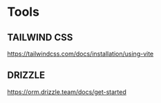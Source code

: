 # Tools

## TAILWIND CSS
https://tailwindcss.com/docs/installation/using-vite


## DRIZZLE
https://orm.drizzle.team/docs/get-started

